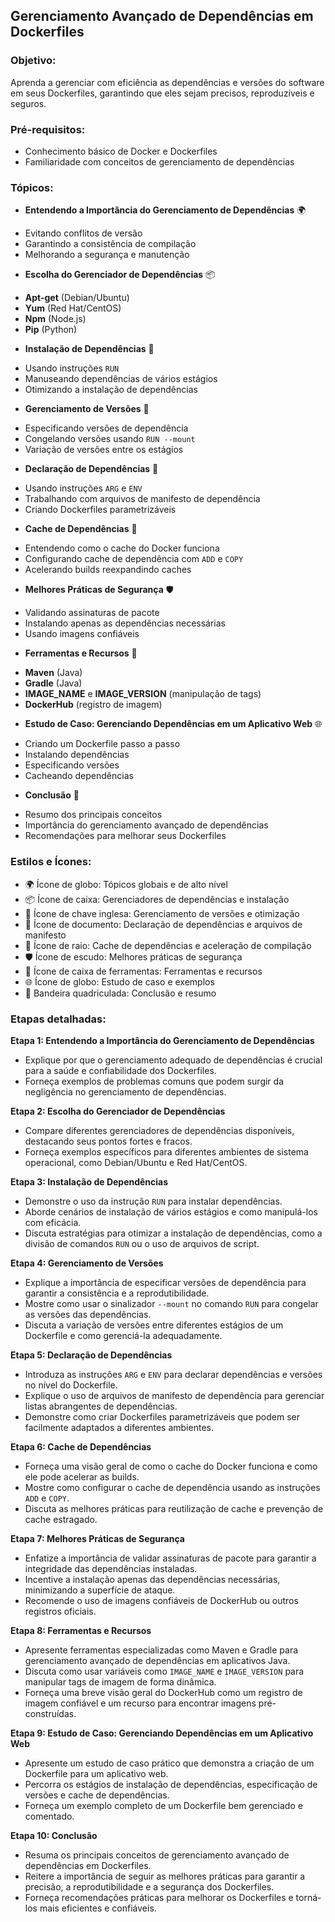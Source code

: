 ## Gerenciamento Avançado de Dependências em Dockerfiles

### Objetivo:

Aprenda a gerenciar com eficiência as dependências e versões do software em seus Dockerfiles, garantindo que eles sejam precisos, reproduzíveis e seguros.

### Pré-requisitos:

* Conhecimento básico de Docker e Dockerfiles
* Familiaridade com conceitos de gerenciamento de dependências

### Tópicos:

- **Entendendo a Importância do Gerenciamento de Dependências** 🌍

* Evitando conflitos de versão
* Garantindo a consistência de compilação
* Melhorando a segurança e manutenção

- **Escolha do Gerenciador de Dependências** 📦

* **Apt-get** (Debian/Ubuntu)
* **Yum** (Red Hat/CentOS)
* **Npm** (Node.js)
* **Pip** (Python)

- **Instalação de Dependências** 🔧

* Usando instruções `RUN`
* Manuseando dependências de vários estágios
* Otimizando a instalação de dependências

- **Gerenciamento de Versões** 📅

* Especificando versões de dependência
* Congelando versões usando `RUN --mount`
* Variação de versões entre os estágios

- **Declaração de Dependências** 📝

* Usando instruções `ARG` e `ENV`
* Trabalhando com arquivos de manifesto de dependência
* Criando Dockerfiles parametrizáveis

- **Cache de Dependências** 💨

* Entendendo como o cache do Docker funciona
* Configurando cache de dependência com `ADD` e `COPY`
* Acelerando builds reexpandindo caches

- **Melhores Práticas de Segurança** 🛡️

* Validando assinaturas de pacote
* Instalando apenas as dependências necessárias
* Usando imagens confiáveis

- **Ferramentas e Recursos** 🧰

* **Maven** (Java)
* **Gradle** (Java)
* **IMAGE_NAME** e **IMAGE_VERSION** (manipulação de tags)
* **DockerHub** (registro de imagem)

- **Estudo de Caso: Gerenciando Dependências em um Aplicativo Web** 🌐

* Criando um Dockerfile passo a passo
* Instalando dependências
* Especificando versões
* Cacheando dependências

- **Conclusão** 🏁

* Resumo dos principais conceitos
* Importância do gerenciamento avançado de dependências
* Recomendações para melhorar seus Dockerfiles

### Estilos e Ícones:

* 🌍 Ícone de globo: Tópicos globais e de alto nível
* 📦 Ícone de caixa: Gerenciadores de dependências e instalação
* 🔧 Ícone de chave inglesa: Gerenciamento de versões e otimização
* 📝 Ícone de documento: Declaração de dependências e arquivos de manifesto
* 💨 Ícone de raio: Cache de dependências e aceleração de compilação
* 🛡️ Ícone de escudo: Melhores práticas de segurança
* 🧰 Ícone de caixa de ferramentas: Ferramentas e recursos
* 🌐 Ícone de globo: Estudo de caso e exemplos
* 🏁 Bandeira quadriculada: Conclusão e resumo

### Etapas detalhadas:

**Etapa 1: Entendendo a Importância do Gerenciamento de Dependências**

* Explique por que o gerenciamento adequado de dependências é crucial para a saúde e confiabilidade dos Dockerfiles.
* Forneça exemplos de problemas comuns que podem surgir da negligência no gerenciamento de dependências.

**Etapa 2: Escolha do Gerenciador de Dependências**

* Compare diferentes gerenciadores de dependências disponíveis, destacando seus pontos fortes e fracos.
* Forneça exemplos específicos para diferentes ambientes de sistema operacional, como Debian/Ubuntu e Red Hat/CentOS.

**Etapa 3: Instalação de Dependências**

* Demonstre o uso da instrução `RUN` para instalar dependências.
* Aborde cenários de instalação de vários estágios e como manipulá-los com eficácia.
* Discuta estratégias para otimizar a instalação de dependências, como a divisão de comandos `RUN` ou o uso de arquivos de script.

**Etapa 4: Gerenciamento de Versões**

* Explique a importância de especificar versões de dependência para garantir a consistência e a reprodutibilidade.
* Mostre como usar o sinalizador `--mount` no comando `RUN` para congelar as versões das dependências.
* Discuta a variação de versões entre diferentes estágios de um Dockerfile e como gerenciá-la adequadamente.

**Etapa 5: Declaração de Dependências**

* Introduza as instruções `ARG` e `ENV` para declarar dependências e versões no nível do Dockerfile.
* Explique o uso de arquivos de manifesto de dependência para gerenciar listas abrangentes de dependências.
* Demonstre como criar Dockerfiles parametrizáveis que podem ser facilmente adaptados a diferentes ambientes.

**Etapa 6: Cache de Dependências**

* Forneça uma visão geral de como o cache do Docker funciona e como ele pode acelerar as builds.
* Mostre como configurar o cache de dependência usando as instruções `ADD` e `COPY`.
* Discuta as melhores práticas para reutilização de cache e prevenção de cache estragado.

**Etapa 7: Melhores Práticas de Segurança**

* Enfatize a importância de validar assinaturas de pacote para garantir a integridade das dependências instaladas.
* Incentive a instalação apenas das dependências necessárias, minimizando a superfície de ataque.
* Recomende o uso de imagens confiáveis de DockerHub ou outros registros oficiais.

**Etapa 8: Ferramentas e Recursos**

* Apresente ferramentas especializadas como Maven e Gradle para gerenciamento avançado de dependências em aplicativos Java.
* Discuta como usar variáveis como `IMAGE_NAME` e `IMAGE_VERSION` para manipular tags de imagem de forma dinâmica.
* Forneça uma breve visão geral do DockerHub como um registro de imagem confiável e um recurso para encontrar imagens pré-construídas.

**Etapa 9: Estudo de Caso: Gerenciando Dependências em um Aplicativo Web**

* Apresente um estudo de caso prático que demonstra a criação de um Dockerfile para um aplicativo web.
* Percorra os estágios de instalação de dependências, especificação de versões e cache de dependências.
* Forneça um exemplo completo de um Dockerfile bem gerenciado e comentado.

**Etapa 10: Conclusão**

* Resuma os principais conceitos de gerenciamento avançado de dependências em Dockerfiles.
* Reitere a importância de seguir as melhores práticas para garantir a precisão, a reprodutibilidade e a segurança dos Dockerfiles.
* Forneça recomendações práticas para melhorar os Dockerfiles e torná-los mais eficientes e confiáveis.